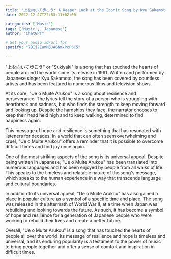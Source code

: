 ```yaml
---
title: "上を向いて歩こう: A Deeper Look at the Iconic Song by Kyu Sakamoto"
date: 2022-12-27T22:53:11+02:00

categories: ['Music']
tags: ['Music', 'Japanese']
author: "ChatGPT"

# Set your audio id/url for
spotify: "7BIj2EumM3JA6NmxPcF6C5"

---
```


"上を向いて歩こう" or "Sukiyaki" is a song that has touched the hearts of people around the world since its release in 1961. Written and performed by Japanese singer Kyu Sakamoto, the song has been covered by countless artists and has been featured in numerous films and television shows.

At its core, "Ue o Muite Arukou" is a song about resilience and perseverance. The lyrics tell the story of a person who is struggling with heartbreak and sadness, but who finds the strength to keep moving forward and looking up. Despite the hardships they face, the narrator chooses to keep their head held high and to keep walking, determined to find happiness again.

This message of hope and resilience is something that has resonated with listeners for decades. In a world that can often seem overwhelming and cruel, "Ue o Muite Arukou" offers a reminder that it is possible to overcome difficult times and find joy once again.

One of the most striking aspects of the song is its universal appeal. Despite being written in Japanese, "Ue o Muite Arukou" has been translated into numerous languages and has been enjoyed by people from all walks of life. This speaks to the timeless and relatable nature of the song's message, which speaks to the human experience in a way that transcends language and cultural boundaries.

In addition to its universal appeal, "Ue o Muite Arukou" has also gained a place in popular culture as a symbol of a specific time and place. The song was released in the aftermath of World War II, at a time when Japan was rebuilding and looking towards the future. As such, it has become a symbol of hope and resilience for a generation of Japanese people who were working to rebuild their lives and create a better future.

Overall, "Ue o Muite Arukou" is a song that has touched the hearts of people all over the world. Its message of resilience and hope is timeless and universal, and its enduring popularity is a testament to the power of music to bring people together and offer a sense of comfort and inspiration in difficult times.